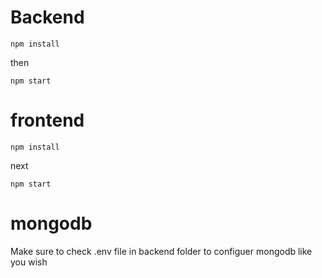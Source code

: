 # Backend 

```
npm install

````
then 

```
npm start

````
# frontend 
```
npm install

````
next

```
npm start

````

# mongodb 
Make sure to check .env file in backend folder to configuer mongodb like you wish 
